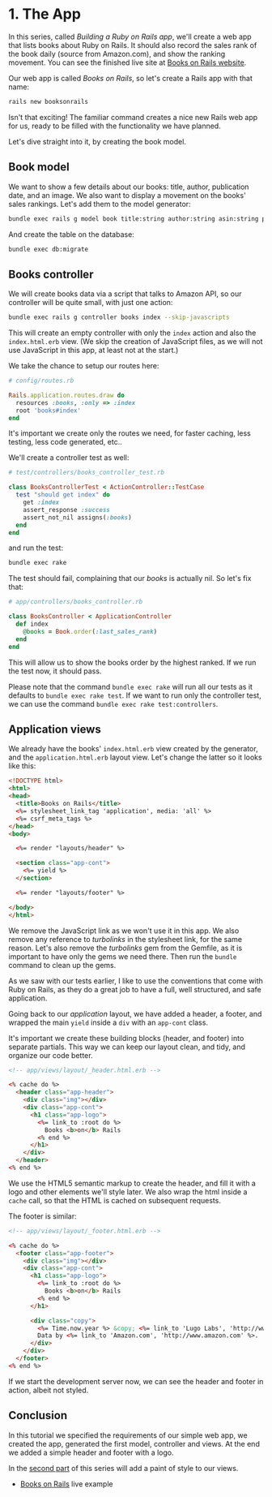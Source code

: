 # 1. The App

In this series, called *Building a Ruby on Rails app*, we'll create a web app that lists books about Ruby on Rails. It should also record the sales rank of the book daily (source from Amazon.com), and show the ranking movement. You can see the finished live site at [Books on Rails website](http://lugolabs.com/booksonrails).

Our web app is called *Books on Rails*, so let's create a Rails app with that name:

```sh
rails new booksonrails
```

Isn't that exciting! The familiar command creates a nice new Rails web app for us, ready to be filled with the functionality we have planned.

Let's dive straight into it, by creating the book model.

Book model
--

We want to show a few details about our books: title, author, publication date, and an image. We also want to display a movement on the books' sales rankings. Let's add them to the model generator:

```sh
bundle exec rails g model book title:string author:string asin:string published_at:string amazon_image_url:string image_url:string previous_sales_rank:integer last_sales_rank:integer
```

And create the table on the database:

```sh
bundle exec db:migrate
```

Books controller
--

We will create books data via a script that talks to Amazon API, so our controller will be quite small, with just one action:

```sh
bundle exec rails g controller books index --skip-javascripts
```

This will create an empty controller with only the `index` action and also the `index.html.erb` view. (We skip the creation of JavaScript files, as we will not use JavaScript in this app, at least not at the start.)

We take the chance to setup our routes here:

```ruby
# config/routes.rb

Rails.application.routes.draw do
  resources :books, :only => :index
  root 'books#index'
end
```

It's important we create only the routes we need, for faster caching, less testing, less code generated, etc..

We'll create a controller test as well:

```ruby
# test/controllers/books_controller_test.rb

class BooksControllerTest < ActionController::TestCase
  test "should get index" do
    get :index
    assert_response :success
    assert_not_nil assigns(:books)
  end
end
```

and run the test:

```sh
bundle exec rake
```

The test should fail, complaining that our *books* is actually nil. So let's fix that:

```ruby
# app/controllers/books_controller.rb

class BooksController < ApplicationController
  def index
    @books = Book.order(:last_sales_rank)
  end
end
```

This will allow us to show the books order by the highest ranked. If we run the test now, it should pass.

Please note that the command `bundle exec rake` will run all our tests as it defaults to `bundle exec rake test`. If we want to run only the controller test, we can use the command `bundle exec rake test:controllers`.


Application views
--

We already have the books' `index.html.erb` view created by the generator, and the `application.html.erb` layout view. Let's change the latter so it looks like this:

```html
<!DOCTYPE html>
<html>
<head>
  <title>Books on Rails</title>
  <%= stylesheet_link_tag 'application', media: 'all' %>
  <%= csrf_meta_tags %>
</head>
<body>

  <%= render "layouts/header" %>

  <section class="app-cont">
    <%= yield %>
  </section>

  <%= render "layouts/footer" %>

</body>
</html>
```

We remove the JavaScript link as we won't use it in this app. We also remove any reference to *turbolinks* in the stylesheet link, for the same reason. Let's also remove the *turbolinks* gem from the Gemfile, as it is important to have only the gems we need there. Then run the `bundle` command to clean up the gems.

As we saw with our tests earlier, I like to use the conventions that come with Ruby on Rails, as they do a great job to have a full, well structured, and safe application.

Going back to our *application* layout, we have added a header, a footer, and wrapped the main `yield` inside a `div` with an `app-cont` class.

It's important we create these building blocks (header, and footer) into separate partials. This way we can keep our layout clean, and tidy, and organize our code better.

```html
<!-- app/views/layout/_header.html.erb -->

<% cache do %>
  <header class="app-header">
    <div class="img"></div>
    <div class="app-cont">
      <h1 class="app-logo">
        <%= link_to :root do %>
          Books <b>on</b> Rails
        <% end %>
      </h1>
    </div>
  </header>
<% end %>
```

We use the HTML5 semantic markup to create the header, and fill it with a logo and other elements we'll style later. We also wrap the html inside a `cache` call, so that the HTML is cached on subsequent requests.

The footer is similar:

```html
<!-- app/views/layout/_footer.html.erb -->

<% cache do %>
  <footer class="app-footer">
    <div class="img"></div>
    <div class="app-cont">
      <h1 class="app-logo">
        <%= link_to :root do %>
          Books <b>on</b> Rails
        <% end %>
      </h1>

      <div class="copy">
        <%= Time.now.year %> &copy; <%= link_to 'Lugo Labs', 'http://www.lugolabs.com' %>.
        Data by <%= link_to 'Amazon.com', 'http://www.amazon.com' %>.
      </div>
    </div>
  </footer>
<% end %>
```

If we start the development server now, we can see the header and footer in action, albeit not styled.

Conclusion
--

In this tutorial we specified the requirements of our simple web app, we created the app, generated the first model, controller and views. At the end we added a simple header and footer with a logo.

In the [second part](https://rtsinani.gitbooks.io/books-on-rails/content/02-styling-the-layout.html) of this series will add a paint of style to our views.

* [Books on Rails](http://lugolabs.com/booksonrails) live example
